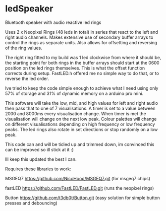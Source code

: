 # ledSpeaker
Bluetooth speaker with audio reactive led rings

Uses 2 x Neopixel Rings (48 leds in total) in series that react to the left and right audio channels.
Makes extensive use of secondary buffer arrays to control the rings as separate units. Also allows for offsetting and reversing of the ring values. 

The right ring fitted to my build was 1 led clockwise from where it should be, the starting point for both rings in the buffer arrays should start at the 0600 position on the led rings themselves. This is what the offset function corrects during setup. FastLED.h offered me no simple way to do that, or to reverse the led order.

Ive tried to keep the code simple enough to achieve what I need using only 57% of storage and 31% of dynamic memory on a arduino pro mini.

This software will take the low, mid, and high values for left and right audio then pass that to one of 7 visualisations. A timer is set to a value between 2000 and 8000ms every visualisation change. When timer is met the visualisation will change on the next low peak.
Colour palettes will change on different visualisations depending on high frequency or low frequency peaks. The led rings also rotate in set directions or stop randomly on a low peak.

This code can and will be tidied up and trimmed down, im convinced this can be improved so ill stick at it :)

Ill keep this updated the best I can.

Requires these libraries to work:

MSGEQ7 https://github.com/NicoHood/MSGEQ7.git       (for msgeq7 chips)

fastLED https://github.com/FastLED/FastLED.git      (runs the neopixel rings)

Button https://github.com/t3db0t/Button.git         (easy solution for simple button presses and debouncing)

